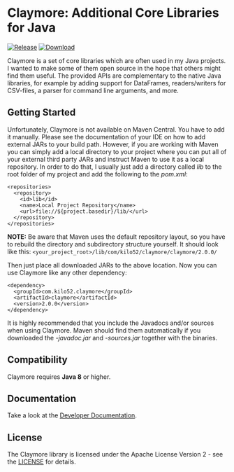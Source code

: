 # Claymore: Additional Core Libraries for Java

[![Release](https://img.shields.io/badge/release-2.0.0-blue.svg)](https://github.com/kilo52/claymore/blob/master/release/2.0.0/) [![Download](https://img.shields.io/badge/download-jar-blue.svg)](https://github.com/kilo52/claymore/raw/master/release/2.0.0/claymore-2.0.0.jar)

Claymore is a set of core libraries which are often used in my Java projects. I wanted to make some of them open source in the hope that others might find them useful. The provided APIs are complementary to the native Java libraries, for example by adding support for DataFrames, readers/writers for CSV-files, a parser for command line arguments, and more.

## Getting Started

Unfortunately, Claymore is not available on Maven Central. You have to add it manually. Please see the documentation of your IDE on how to add external JARs to your build path.
However, if you are working with Maven you can simply add a local directory to your project where you can put all of your external third party JARs and instruct Maven to use it as a local repository. In order to do that, I usually just add a directory called *lib* to the root folder of my project and add the following to the *pom.xml*:
```
<repositories>
  <repository>
    <id>lib</id>
    <name>Local Project Repository</name>
    <url>file://${project.basedir}/lib/</url>
  </repository>
</repositories>
```
**NOTE:**
Be aware that Maven uses the default repository layout, so you have to rebuild the directory and subdirectory structure yourself. It should look like this:
`<your_project_root>/lib/com/kilo52/claymore/claymore/2.0.0/`

Then just place all downloaded JARs to the above location.
Now you can use Claymore like any other dependency:
```
<dependency>
  <groupId>com.kilo52.claymore</groupId>
  <artifactId>claymore</artifactId>
  <version>2.0.0</version>
</dependency>
```
It is highly recommended that you include the Javadocs and/or sources when using Claymore. Maven should find them automatically if you downloaded the *-javadoc.jar* and *-sources.jar* together with the binaries.

## Compatibility

Claymore requires **Java 8** or higher. 

## Documentation

Take a look at the [Developer Documentation](https://github.com/kilo52/claymore/wiki/Home).

## License

The Claymore library is licensed under the Apache License Version 2 - see the [LICENSE](LICENSE) for details.


